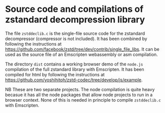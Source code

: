 # Source code and compilations of zstandard decompression library

The file `zstddeclib.c` is the single-file source code for the zstandard decompressor (compressor is not included).
It has been combined by following the instructions at https://github.com/facebook/zstd/tree/dev/contrib/single_file_libs. It can be used as the source file of an Emscripten webassembly or asm compilation.

The directory `dist` contains a working browser demo of the `node.js` compilation of the full zstandard library with Emscripten. It has been compiled for html by following the instructions at https://github.com/yoshihitoh/zstd-codec/tree/develop/js/example.

NB These are two separate projects. The node compilation is quite heavy becasue it has all the node packages that allow node projects to run in a browser context. None of this is needed in principle to compile `zstddeclib.c` with Emscripten.